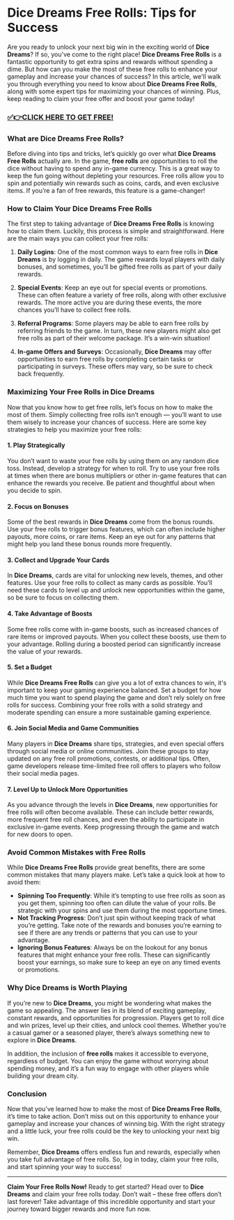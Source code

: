 # Dice Dreams Free Rolls: Tips for Success

Are you ready to unlock your next big win in the exciting world of **Dice Dreams**? If so, you've come to the right place! **Dice Dreams Free Rolls** is a fantastic opportunity to get extra spins and rewards without spending a dime. But how can you make the most of these free rolls to enhance your gameplay and increase your chances of success? In this article, we'll walk you through everything you need to know about **Dice Dreams Free Rolls**, along with some expert tips for maximizing your chances of winning. Plus, keep reading to claim your free offer and boost your game today!

### [✅👉CLICK HERE TO GET FREE!](https://freerewards.xyz/dice/dreams/)

### What are Dice Dreams Free Rolls?

Before diving into tips and tricks, let’s quickly go over what **Dice Dreams Free Rolls** actually are. In the game, **free rolls** are opportunities to roll the dice without having to spend any in-game currency. This is a great way to keep the fun going without depleting your resources. Free rolls allow you to spin and potentially win rewards such as coins, cards, and even exclusive items. If you’re a fan of free rewards, this feature is a game-changer!

### How to Claim Your Dice Dreams Free Rolls

The first step to taking advantage of **Dice Dreams Free Rolls** is knowing how to claim them. Luckily, this process is simple and straightforward. Here are the main ways you can collect your free rolls:

1. **Daily Logins**: One of the most common ways to earn free rolls in **Dice Dreams** is by logging in daily. The game rewards loyal players with daily bonuses, and sometimes, you’ll be gifted free rolls as part of your daily rewards.

2. **Special Events**: Keep an eye out for special events or promotions. These can often feature a variety of free rolls, along with other exclusive rewards. The more active you are during these events, the more chances you’ll have to collect free rolls.

3. **Referral Programs**: Some players may be able to earn free rolls by referring friends to the game. In turn, these new players might also get free rolls as part of their welcome package. It’s a win-win situation!

4. **In-game Offers and Surveys**: Occasionally, **Dice Dreams** may offer opportunities to earn free rolls by completing certain tasks or participating in surveys. These offers may vary, so be sure to check back frequently.

### Maximizing Your Free Rolls in Dice Dreams

Now that you know how to get free rolls, let’s focus on how to make the most of them. Simply collecting free rolls isn’t enough — you’ll want to use them wisely to increase your chances of success. Here are some key strategies to help you maximize your free rolls:

#### 1. **Play Strategically**
You don’t want to waste your free rolls by using them on any random dice toss. Instead, develop a strategy for when to roll. Try to use your free rolls at times when there are bonus multipliers or other in-game features that can enhance the rewards you receive. Be patient and thoughtful about when you decide to spin.

#### 2. **Focus on Bonuses**
Some of the best rewards in **Dice Dreams** come from the bonus rounds. Use your free rolls to trigger bonus features, which can often include higher payouts, more coins, or rare items. Keep an eye out for any patterns that might help you land these bonus rounds more frequently.

#### 3. **Collect and Upgrade Your Cards**
In **Dice Dreams**, cards are vital for unlocking new levels, themes, and other features. Use your free rolls to collect as many cards as possible. You’ll need these cards to level up and unlock new opportunities within the game, so be sure to focus on collecting them.

#### 4. **Take Advantage of Boosts**
Some free rolls come with in-game boosts, such as increased chances of rare items or improved payouts. When you collect these boosts, use them to your advantage. Rolling during a boosted period can significantly increase the value of your rewards.

#### 5. **Set a Budget**
While **Dice Dreams Free Rolls** can give you a lot of extra chances to win, it's important to keep your gaming experience balanced. Set a budget for how much time you want to spend playing the game and don’t rely solely on free rolls for success. Combining your free rolls with a solid strategy and moderate spending can ensure a more sustainable gaming experience.

#### 6. **Join Social Media and Game Communities**
Many players in **Dice Dreams** share tips, strategies, and even special offers through social media or online communities. Join these groups to stay updated on any free roll promotions, contests, or additional tips. Often, game developers release time-limited free roll offers to players who follow their social media pages.

#### 7. **Level Up to Unlock More Opportunities**
As you advance through the levels in **Dice Dreams**, new opportunities for free rolls will often become available. These can include better rewards, more frequent free roll chances, and even the ability to participate in exclusive in-game events. Keep progressing through the game and watch for new doors to open.

### Avoid Common Mistakes with Free Rolls

While **Dice Dreams Free Rolls** provide great benefits, there are some common mistakes that many players make. Let’s take a quick look at how to avoid them:

- **Spinning Too Frequently**: While it’s tempting to use free rolls as soon as you get them, spinning too often can dilute the value of your rolls. Be strategic with your spins and use them during the most opportune times.
- **Not Tracking Progress**: Don’t just spin without keeping track of what you’re getting. Take note of the rewards and bonuses you’re earning to see if there are any trends or patterns that you can use to your advantage.
- **Ignoring Bonus Features**: Always be on the lookout for any bonus features that might enhance your free rolls. These can significantly boost your earnings, so make sure to keep an eye on any timed events or promotions.

### Why Dice Dreams is Worth Playing

If you’re new to **Dice Dreams**, you might be wondering what makes the game so appealing. The answer lies in its blend of exciting gameplay, constant rewards, and opportunities for progression. Players get to roll dice and win prizes, level up their cities, and unlock cool themes. Whether you’re a casual gamer or a seasoned player, there’s always something new to explore in **Dice Dreams**.

In addition, the inclusion of **free rolls** makes it accessible to everyone, regardless of budget. You can enjoy the game without worrying about spending money, and it’s a fun way to engage with other players while building your dream city.

### Conclusion

Now that you’ve learned how to make the most of **Dice Dreams Free Rolls**, it’s time to take action. Don’t miss out on this opportunity to enhance your gameplay and increase your chances of winning big. With the right strategy and a little luck, your free rolls could be the key to unlocking your next big win.

Remember, **Dice Dreams** offers endless fun and rewards, especially when you take full advantage of free rolls. So, log in today, claim your free rolls, and start spinning your way to success!

---

**Claim Your Free Rolls Now!**
Ready to get started? Head over to **Dice Dreams** and claim your free rolls today. Don’t wait – these free offers don’t last forever! Take advantage of this incredible opportunity and start your journey toward bigger rewards and more fun now.
